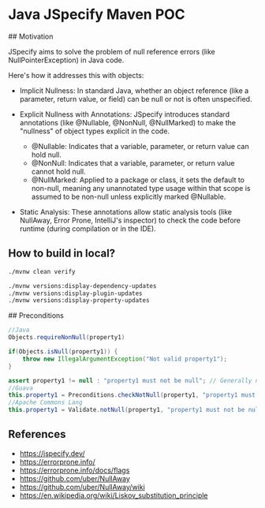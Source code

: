 # Java JSpecify Maven POC

## Motivation

JSpecify aims to solve the problem of null reference errors (like NullPointerException) in Java code.

Here's how it addresses this with objects:

- Implicit Nullness: In standard Java, whether an object reference (like a parameter, return value, or field) can be null or not is often unspecified.
- Explicit Nullness with Annotations: JSpecify introduces standard annotations (like @Nullable, @NonNull, @NullMarked) to make the "nullness" of object types explicit in the code.

  - @Nullable: Indicates that a variable, parameter, or return value can hold null.
  - @NonNull: Indicates that a variable, parameter, or return value cannot hold null.
  - @NullMarked: Applied to a package or class, it sets the default to non-null, meaning any unannotated type usage within that scope is assumed to be non-null unless explicitly marked @Nullable.

- Static Analysis: These annotations allow static analysis tools (like NullAway, Error Prone, IntelliJ's inspector) to check the code before runtime (during compilation or in the IDE).

## How to build in local?

```bash
./mvnw clean verify

./mvnw versions:display-dependency-updates
./mvnw versions:display-plugin-updates
./mvnw versions:display-property-updates

```

## Preconditions

```java
//Java
Objects.requireNonNull(property1)

if(Objects.isNull(property1)) {
    throw new IllegalArgumentException("Not valid property1");
}

assert property1 != null : "property1 must not be null"; // Generally not recommended for parameter validation
//Guava
this.property1 = Preconditions.checkNotNull(property1, "property1 must not be null");
//Apache Commons Lang
this.property1 = Validate.notNull(property1, "property1 must not be null");

```

## References

- https://jspecify.dev/
- https://errorprone.info/
- https://errorprone.info/docs/flags
- https://github.com/uber/NullAway
- https://github.com/uber/NullAway/wiki
- https://en.wikipedia.org/wiki/Liskov_substitution_principle